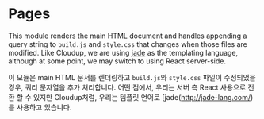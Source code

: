 Pages
======


This module renders the main HTML document and handles appending a query string to `build.js` and `style.css` that changes when those files are modified.
Like Cloudup, we are using [jade](http://jade-lang.com/) as the templating language, although at some point, we may switch to using React server-side.

이 모듈은 main HTML 문서를 렌더링하고 `build.js`와 `style.css` 파일이 수정되었을 경우, 쿼리 문자열을 추가 처리합니다.
어떤 점에서, 우리는 서버 측 React 사용으로 전환 할 수 있지만 Cloudup처럼, 우리는 템플릿 언어로 [jade(http://jade-lang.com/)를 사용하고 있습니다.
